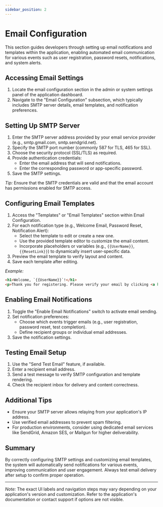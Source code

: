 ```yaml
---
sidebar_position: 2
---
```


# Email Configuration

This section guides developers through setting up email notifications and templates within the application, enabling automated email communication for various events such as user registration, password resets, notifications, and system alerts.

## Accessing Email Settings

1. Locate the email configuration section in the admin or system settings panel of the application dashboard.
2. Navigate to the "Email Configuration" subsection, which typically includes SMTP server details, email templates, and notification preferences.

## Setting Up SMTP Server

1. Enter the SMTP server address provided by your email service provider (e.g., smtp.gmail.com, smtp.sendgrid.net).
2. Specify the SMTP port number (commonly 587 for TLS, 465 for SSL).
3. Choose the security protocol (SSL/TLS) as required.
4. Provide authentication credentials:
   - Enter the email address that will send notifications.
   - Enter the corresponding password or app-specific password.
5. Save the SMTP settings.

*Tip:* Ensure that the SMTP credentials are valid and that the email account has permissions enabled for SMTP access.

## Configuring Email Templates

1. Access the "Templates" or "Email Templates" section within Email Configuration.
2. For each notification type (e.g., Welcome Email, Password Reset, Notification Alert):
   - Select the template to edit or create a new one.
   - Use the provided template editor to customize the email content.
   - Incorporate placeholders or variables (e.g., `{{UserName}}`, `{{ResetLink}}`) to dynamically insert user-specific data.
3. Preview the email template to verify layout and content.
4. Save each template after editing.

*Example:*  
```html
<h1>Welcome, `{{UserName}}`!</h1>
<p>Thank you for registering. Please verify your email by clicking <a href="{{VerificationLink}}">here</a>.</p>
```

## Enabling Email Notifications

1. Toggle the "Enable Email Notifications" switch to activate email sending.
2. Set notification preferences:
   - Choose which events trigger emails (e.g., user registration, password reset, test completion).
   - Define recipient groups or individual email addresses.
3. Save the notification settings.

## Testing Email Setup

1. Use the "Send Test Email" feature, if available.
2. Enter a recipient email address.
3. Send a test message to verify SMTP configuration and template rendering.
4. Check the recipient inbox for delivery and content correctness.

## Additional Tips

- Ensure your SMTP server allows relaying from your application's IP address.
- Use verified email addresses to prevent spam filtering.
- For production environments, consider using dedicated email services like SendGrid, Amazon SES, or Mailgun for higher deliverability.

## Summary

By correctly configuring SMTP settings and customizing email templates, the system will automatically send notifications for various events, improving communication and user engagement. Always test email delivery after setup to confirm proper operation.

---

*Note:* The exact UI labels and navigation steps may vary depending on your application's version and customization. Refer to the application's documentation or contact support if options are not visible.